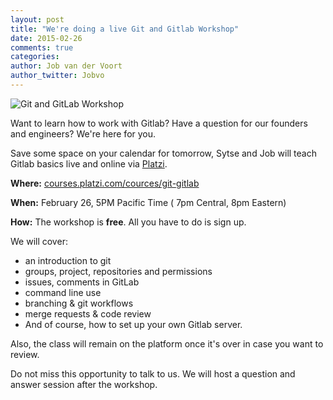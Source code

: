 ```yaml
---
layout: post
title: "We're doing a live Git and Gitlab Workshop"
date: 2015-02-26
comments: true
categories:
author: Job van der Voort
author_twitter: Jobvo
---
```


![Git and GitLab Workshop](/images/platzi.jpg)

Want to learn how to work with Gitlab? Have a question for our founders and engineers?
We're here for you.

Save some space on your calendar for tomorrow,
Sytse and Job will teach Gitlab basics live and online via [Platzi](https://courses.platzi.com/courses/git-gitlab/).

**Where:** [courses.platzi.com/cources/git-gitlab](https://courses.platzi.com/courses/git-gitlab/)

**When:** February 26, 5PM Pacific Time ( 7pm Central, 8pm Eastern)

**How:** The workshop is **free**. All you have to do is sign up.

We will cover:

- an introduction to git
- groups, project, repositories and permissions
- issues, comments in GitLab
- command line use
- branching & git workflows
- merge requests & code review
- And of course, how to set up your own Gitlab server.

Also, the class will remain on the platform once it's over in case you want to review.

Do not miss this opportunity to talk to us.
We will host a question and answer session after the workshop.
